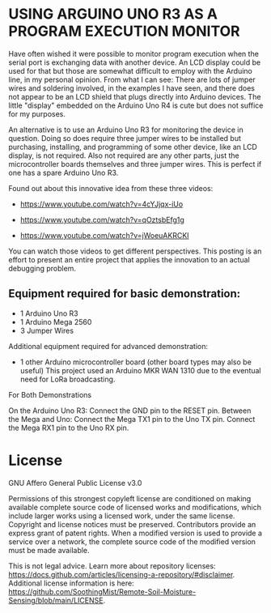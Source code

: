 # USING ARGUINO UNO R3 AS A PROGRAM EXECUTION MONITOR
Have often wished it were possible to monitor program execution when the serial port is exchanging data with another device. An LCD display could be used for that but those are somewhat difficult to employ with the Arduino line, in my personal opinion. From what I can see: There are lots of jumper wires and soldering involved, in the examples I have seen, and there does not appear to be an LCD shield that plugs directly into Arduino devices. The little "display" embedded on the Arduino Uno R4 is cute but does not suffice for my purposes.

An alternative is to use an Arduino Uno R3 for monitoring the device in question. Doing so does require three jumper wires to be installed but purchasing, installing, and programming of some other device, like an LCD display, is not required. Also not required are any other parts, just the microcontroller boards themselves and three jumper wires. This is perfect if one has a spare Arduino Uno R3.

Found out about this innovative idea from these three videos:

  * https://www.youtube.com/watch?v=4cYJjqx-iUo

  * https://www.youtube.com/watch?v=qOztsbEfg1g

  * https://www.youtube.com/watch?v=jWoeuAKRCKI

You can watch those videos to get different perspectives. This posting is an effort to present an entire project that applies the innovation to an actual debugging problem.

<h2>Equipment required for basic demonstration:</h2>

  * 1 Arduino Uno R3
  * 1 Arduino Mega 2560
  * 3 Jumper Wires

Additional equipment required for advanced demonstration:

*  1 other Arduino microcontroller board (other board types may also be useful)
   This project used an Arduino MKR WAN 1310 due to the eventual need for LoRa broadcasting.

For Both Demonstrations

On the Arduino Uno R3: Connect the GND pin to the RESET pin.
Between the Mega and Uno: Connect the Mega TX1 pin to the Uno TX pin. Connect the Mega RX1 pin to the Uno RX pin.


# License
GNU Affero General Public License v3.0

Permissions of this strongest copyleft license are conditioned on making available complete source code of licensed works and modifications, which include larger works using a licensed work, under the same license. Copyright and license notices must be preserved. Contributors provide an express grant of patent rights. When a modified version is used to provide a service over a network, the complete source code of the modified version must be made available.

This is not legal advice. Learn more about repository licenses: https://docs.github.com/articles/licensing-a-repository/#disclaimer. Additional license information is here: https://github.com/SoothingMist/Remote-Soil-Moisture-Sensing/blob/main/LICENSE.
